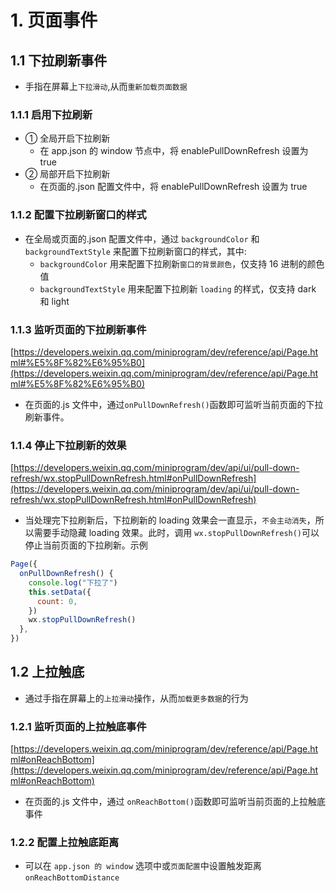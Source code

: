 # 1. 页面事件

## 1.1 下拉刷新事件

- 手指在屏幕上`下拉滑动`,从而`重新加载页面数据`

### 1.1.1 启用下拉刷新

- ① 全局开启下拉刷新
  - 在 app.json 的 window 节点中，将 enablePullDownRefresh 设置为 true
- ② 局部开启下拉刷新
  - 在页面的.json 配置文件中，将 enablePullDownRefresh 设置为 true

### 1.1.2 配置下拉刷新窗口的样式

- 在全局或页面的.json 配置文件中，通过 `backgroundColor` 和 `backgroundTextStyle` 来配置下拉刷新窗口的样式，其中:
  - `backgroundColor` 用来配置下拉刷新`窗口的背景颜色`，仅支持 16 进制的颜色值
  - `backgroundTextStyle` 用来配置下拉刷新 `loading` 的样式，仅支持 dark 和 light

### 1.1.3 监听页面的下拉刷新事件

[https://developers.weixin.qq.com/miniprogram/dev/reference/api/Page.html#%E5%8F%82%E6%95%B0](https://developers.weixin.qq.com/miniprogram/dev/reference/api/Page.html#%E5%8F%82%E6%95%B0)

- 在页面的.js 文件中，通过`onPullDownRefresh()`函数即可监听当前页面的下拉刷新事件。

### 1.1.4 停止下拉刷新的效果

[https://developers.weixin.qq.com/miniprogram/dev/api/ui/pull-down-refresh/wx.stopPullDownRefresh.html#onPullDownRefresh](https://developers.weixin.qq.com/miniprogram/dev/api/ui/pull-down-refresh/wx.stopPullDownRefresh.html#onPullDownRefresh)

- 当处理完下拉刷新后，下拉刷新的 loading 效果会一直显示，`不会主动消失`，所以需要手动隐藏 loading 效果。此时，调用 `wx.stopPullDownRefresh()`可以停止当前页面的下拉刷新。示例

```js
Page({
  onPullDownRefresh() {
    console.log("下拉了")
    this.setData({
      count: 0,
    })
    wx.stopPullDownRefresh()
  },
})
```

## 1.2 上拉触底

- 通过手指在屏幕上的`上拉滑动`操作，从而`加载更多数据`的行为

### 1.2.1 监听页面的上拉触底事件

[https://developers.weixin.qq.com/miniprogram/dev/reference/api/Page.html#onReachBottom](https://developers.weixin.qq.com/miniprogram/dev/reference/api/Page.html#onReachBottom)

- 在页面的.js 文件中，通过 `onReachBottom()`函数即可监听当前页面的上拉触底事件

### 1.2.2 配置上拉触底距离

- 可以在 `app.json 的 window` 选项中或`页面配置`中设置触发距离 `onReachBottomDistance`
